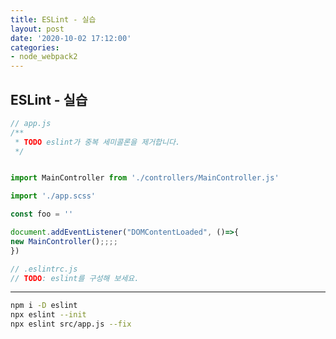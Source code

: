 ```yaml
---
title: ESLint - 실습
layout: post
date: '2020-10-02 17:12:00'
categories:
- node_webpack2
---
```


## ESLint - 실습

```javascript
// app.js
/**
 * TODO eslint가 중복 세미콜론을 제거합니다.
 */


import MainController from './controllers/MainController.js'

import './app.scss'

const foo = ''

document.addEventListener("DOMContentLoaded", ()=>{
new MainController();;;; 
})
```

```javascript
// .eslintrc.js
// TODO: eslint를 구성해 보세요. 
```

---

```bash
npm i -D eslint
npx eslint --init
npx eslint src/app.js --fix
```